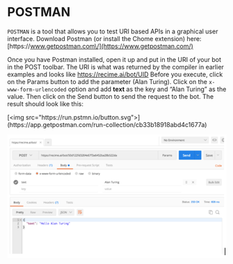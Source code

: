 # POSTMAN

`POSTMAN` is a tool that allows you to test URI based APIs in a graphical user interface. Download Postman \(or install the Chome extension\) here: [https:\/\/www.getpostman.com\/](https://www.getpostman.com/)

Once you have Postman installed, open it up and put in the URI of your bot in the POST toolbar. The URI is what was returned by the compiler in earlier examples and looks like [https:\/\/recime.ai\/bot\/UID](https://recime.ai/bot/UID)
Before you execute, click on the Params button to add the parameter \(Alan Turing\). Click on the `x-www-form-urlencoded` option and add **text** as the key and “Alan Turing” as the value. Then click on the Send button to send the request to the bot. The result should look like this:



\[&lt;img src="https:\/\/run.pstmn.io\/button.svg"&gt;\]\(https:\/\/app.getpostman.com\/run-collection\/cb33b18918abd4c1677a\)

![](bot-1c.png)

